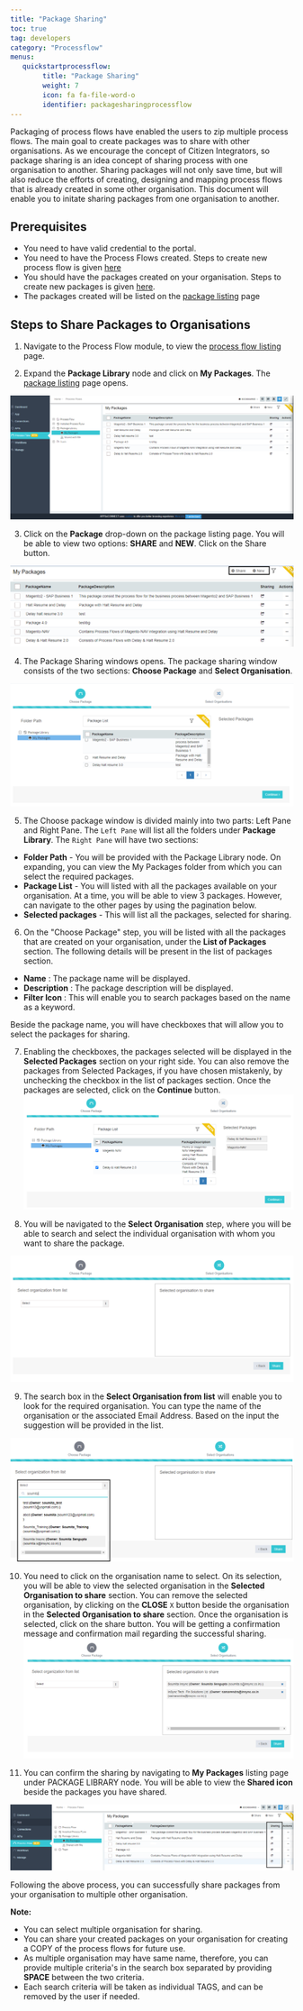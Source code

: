 ```yaml
---
title: "Package Sharing"
toc: true
tag: developers
category: "Processflow"
menus: 
   quickstartprocessflow:
        title: "Package Sharing"
        weight: 7
        icon: fa fa-file-word-o
        identifier: packagesharingprocessflow
---
```


Packaging of process flows have enabled the users to zip multiple process flows. The main goal to create packages was to share with other organisations. As we encourage the concept of Citizen Integrators, so package sharing is an idea concept of sharing process with one organisation to another.
Sharing packages will not only save time, but will also reduce the efforts of creating, designing and mapping process flows that is already created in some other organisation.
This document will enable you to initate sharing packages from one organisation to another.

## Prerequisites

- You need to have valid credential to the portal.
- You need to have the Process Flows created. Steps to create new process flow is given [here](/processflow/creating-processflow/)
- You should have the packages created on your organisation. Steps to create new packages is given [here](/processflow/processflow-packaging/#creating-packages).
- The packages created will be listed on the [package listing](/processflow/processflow-packaging/#listing-packages) page

## Steps to Share Packages to Organisations

1) Navigate to the Process Flow module, to view the [process flow listing](/processflow/processflow-listing-page/) page. 

2) Expand the **Package Library** node and click on **My Packages**. The [package listing](/processflow/processflow-packaging/#listing-packages) page opens.

![packageshare1](\staticfiles\processflow\media\packageshare1.PNG)

3) Click on the **Package** drop-down on the package listing page. You will be able to view two options: **SHARE** and **NEW**. Click on the Share button.

![packageshare2](\staticfiles\processflow\media\packageshare2.PNG)

4) The Package Sharing windows opens. The package sharing window consists of the two sections: **Choose Package** and **Select Organisation**.

![packageshare3](\staticfiles\processflow\media\packageshare3.PNG)

5) The Choose package window is divided mainly into two parts: Left Pane and Right Pane. The `Left Pane` will list all the folders under **Package Library**.
The `Right Pane` will have two sections:
- **Folder Path** - You will be provided with the Package Library node. On expanding, you can view the My Packages folder from which you can select the required packages.
- **Package List** - You will listed with all the packages available on your organisation. At a time, you will be able to view 3 packages. However, can navigate to the other pages by using the pagination below.
- **Selected packages** - This will list all the packages, selected for sharing.

6) On the "Choose Package" step, you will be listed with all the packages that are created on your organisation, under the **List of Packages** section. The following details will be present in the list of packages section.

- **Name** : The package name will be displayed.
- **Description** : The package description will be displayed.
- **Filter Icon** : This will enable you to search packages based on the name as a keyword.

Beside the package name, you will have checkboxes that will allow you to select the packages for sharing.

7) Enabling the checkboxes, the packages selected will be displayed in the **Selected Packages** section on your right side. You can also remove the packages from Selected Packages, if you have chosen mistakenly, by unchecking the checkbox in the list of packages section.
Once the packages are selected, click on the **Continue** button. 
![packageshare5](\staticfiles\processflow\media\packageshare5.PNG)

8) You will be navigated to the **Select Organisation** step, where you will be able to search and select the individual organisation with whom you want to share the package.

![packageshare6](\staticfiles\processflow\media\packageshare6.PNG)

9) The search box in the **Select Organisation from list** will enable you to look for the required organisation. You can type the name of the organisation or the associated Email Address. Based on the input the suggestion will be provided in the list.

![packageshare7](\staticfiles\processflow\media\packageshare7.PNG)

10) You need to click on the organisation name to select. On its selection, you will be able to view the selected organisation in the **Selected Organisation to share** section.
You can remove the selected organisation, by clicking on the **CLOSE** `X` button beside the organisation in the  **Selected Organisation to share** section. Once the organisation is selected, click on the share button. You will be getting a confirmation message and confirmation mail regarding the successful sharing.
![packageshare9](\staticfiles\processflow\media\packageshare9.PNG)

11) You can confirm the sharing by navigating to **My Packages** listing page under PACKAGE LIBRARY node. You will be able to view the **Shared icon** beside the packages you have shared.

![packageshare11](\staticfiles\processflow\media\packageshare11.PNG)

Following the above process, you can successfully share packages from your organisation to multiple other organisation.

**Note:**
- You can select multiple organisation for sharing.
- You can share your created packages on your organisation for creating a COPY of the process flows for future use.
- As multiple organisation may have same name, therefore, you can provide multiple criteria's in the search box separated by providing **SPACE** between the two criteria. 
- Each search criteria will be taken as individual TAGS, and can be removed by the user if needed.

